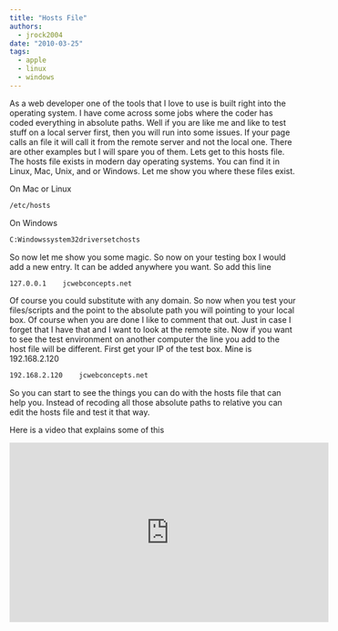 ```yaml
---
title: "Hosts File"
authors:
  - jrock2004
date: "2010-03-25"
tags:
  - apple
  - linux
  - windows
---
```


As a web developer one of the tools that I love to use is built right into the operating system. I have come across some jobs where the coder has coded everything in absolute paths. Well if you are like me and like to test stuff on a local server first, then you will run into some issues. If your page calls an file it will call it from the remote server and not the local one. There are other examples but I will spare you of them. Lets get to this hosts file. The hosts file exists in modern day operating systems. You can find it in Linux, Mac, Unix, and or Windows. Let me show you where these files exist.

On Mac or Linux

```bash
/etc/hosts
```

On Windows

```bash
C:Windowssystem32driversetchosts
```

So now let me show you some magic. So now on your testing box I would add a new entry. It can be added anywhere you want. So add this line

```bash
127.0.0.1    jcwebconcepts.net
```

Of course you could substitute with any domain. So now when you test your files/scripts and the point to the absolute path you will pointing to your local box. Of course when you are done I like to comment that out. Just in case I forget that I have that and I want to look at the remote site. Now if you want to see the test environment on another computer the line you add to the host file will be different. First get your IP of the test box. Mine is 192.168.2.120

```bash
192.168.2.120    jcwebconcepts.net
```

So you can start to see the things you can do with the hosts file that can help you. Instead of recoding all those absolute paths to relative you can edit the hosts file and test it that way.

Here is a video that explains some of this

<iframe width="560" height="315" src="https://www.youtube.com/embed/ubVRUWiA4hU" frameborder="0" allow="accelerometer; autoplay; encrypted-media; gyroscope; picture-in-picture" allowfullscreen></iframe>
